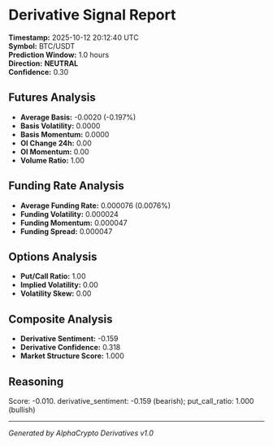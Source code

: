 # Derivative Signal Report

**Timestamp:** 2025-10-12 20:12:40 UTC  
**Symbol:** BTC/USDT  
**Prediction Window:** 1.0 hours  
**Direction:** **NEUTRAL**  
**Confidence:** 0.30

## Futures Analysis
- **Average Basis:** -0.0020 (-0.197%)
- **Basis Volatility:** 0.0000
- **Basis Momentum:** 0.0000
- **OI Change 24h:** 0.00
- **OI Momentum:** 0.00
- **Volume Ratio:** 1.00

## Funding Rate Analysis
- **Average Funding Rate:** 0.000076 (0.0076%)
- **Funding Volatility:** 0.000024
- **Funding Momentum:** 0.000047
- **Funding Spread:** 0.000047

## Options Analysis
- **Put/Call Ratio:** 1.00
- **Implied Volatility:** 0.00
- **Volatility Skew:** 0.00

## Composite Analysis
- **Derivative Sentiment:** -0.159
- **Derivative Confidence:** 0.318
- **Market Structure Score:** 1.000

## Reasoning
Score: -0.010. derivative_sentiment: -0.159 (bearish); put_call_ratio: 1.000 (bullish)

---
*Generated by AlphaCrypto Derivatives v1.0*
